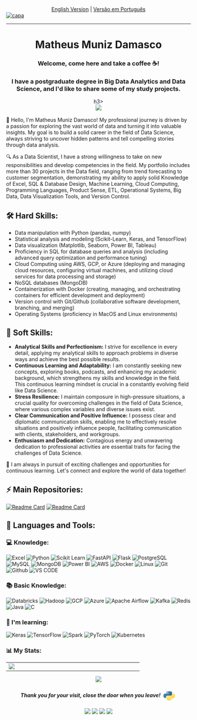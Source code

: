 <div align="center">
<a href="https://github.com/Math-Muniz/Math-Muniz/blob/main/README.md">English Version</a> | <a href="https://github.com/Math-Muniz/Math-Muniz/blob/main/README-pt.md">Versão em Português</a>
</div>
<a href="https://github.com/Math-Muniz?tab=repositories">
 <img src="https://cdn.discordapp.com/attachments/1063559719291199599/1075453403674710139/IMG_0287.png" alt="capa">
</a>

---

<div align="center">

<h1 align="center"> Matheus Muniz Damasco</h1>

<h3>Welcome, come here and take a coffee ☕!</h3>

<h3>I have a postgraduate degree in Big Data Analytics and Data Science, and I'd like to share some of my study projects.</h3>h3>

 <div id="header" align="center">
  <a href="https://github.com/Math-Muniz?tab=repositories">
   <img src="https://www.puttiapps.com/home-2021-may/business_analitics-3/" width="250"/>
  </a>
 </div>
 
</a>
</div>
<div>
<p>👋 Hello, I'm Matheus Muniz Damasco! My professional journey is driven by a passion for exploring the vast world of data and turning it into valuable insights. My goal is to build a solid career in the field of Data Science, always striving to uncover hidden patterns and tell compelling stories through data analysis.</p>

<p>🔍 As a Data Scientist, I have a strong willingness to take on new responsibilities and develop competencies in the field. My portfolio includes more than 30 projects in the Data field, ranging from trend forecasting to customer segmentation, demonstrating my ability to apply solid Knowledge of Excel, SQL & Database Design, Machine Learning, Cloud Computing, Programming Languages, Product Sense, ETL, Operational Systems, Big Data, Data Visualization Tools, and Version Control.</p>

<h2>🛠️ Hard Skills:</h2>
<ul>
 <li>Data manipulation with Python (pandas, numpy)</li>
 <li>Statistical analysis and modeling (Scikit-Learn, Keras, and TensorFlow)</li>
 <li>Data visualization (Matplotlib, Seaborn, Power BI, Tableau)</li>
 <li>Proficiency in SQL for database queries and analysis (including advanced query optimization and performance tuning)</li>
 <li>Cloud Computing using AWS, GCP, or Azure (deploying and managing cloud resources, configuring virtual machines, and utilizing cloud services for data processing and storage)</li>
 <li>NoSQL databases (MongoDB)</li>
 <li>Containerization with Docker (creating, managing, and orchestrating containers for efficient development and deployment)</li>
 <li>Version control with Git/Github (collaborative software development, branching, and merging)</li>
 <li>Operating Systems (proficiency in MacOS and Linux environments)</li>
</ul>

<h2>🤝 Soft Skills:</h2>
<ul>
 <li><b>Analytical Skills and Perfectionism:</b> I strive for excellence in every detail, applying my analytical skills to approach problems in diverse ways and achieve the best possible results.</li>
 <li><b>Continuous Learning and Adaptability:</b> I am constantly seeking new concepts, exploring books, podcasts, and enhancing my academic background, which strengthens my skills and knowledge in the field. This continuous learning mindset is crucial in a constantly evolving field like Data Science.</li>
 <li><b>Stress Resilience:</b> I maintain composure in high-pressure situations, a crucial quality for overcoming challenges in the field of Data Science, where various complex variables and diverse issues exist.</li>
 <li><b>Clear Communication and Positive Influence:</b> I possess clear and diplomatic communication skills, enabling me to effectively resolve situations and positively influence people, facilitating communication with clients, stakeholders, and workgroups.</li>
 <li><b>Enthusiasm and Dedication:</b> Contagious energy and unwavering dedication to professional activities are essential traits for facing the challenges of Data Science.</li>
</ul>

<p>🚀 I am always in pursuit of exciting challenges and opportunities for continuous learning. Let's connect and explore the world of data together!</p>

</div>
<h2>⚡ Main Repositories:</h2>

[![Readme Card](https://github-readme-stats.vercel.app/api/pin/?username=Math-Muniz&repo=Data-Roadmap\&title_color=fff\&icon_color=f9f9f9\&text_color=9f9f9f\&bg_color=151515)](https://github.com/Math-Muniz/Data-Roadmap) [![Readme Card](https://github-readme-stats.vercel.app/api/pin/?username=Math-Muniz&repo=Stock-Market-App\&title_color=fff\&icon_color=f9f9f9\&text_color=9f9f9f\&bg_color=151515)](https://github.com/Math-Muniz/Stock-Market-App)

<h2>🚀 Languages and Tools:</h2>

<h3>💻 Knowledge:</h3>
<img src="https://img.shields.io/badge/Microsoft_Excel-217346?style=for-the-badge&logo=microsoft-excel&logoColor=white" alt="Excel">
<img src="https://img.shields.io/badge/-Python-black?style=flat-square&logo=Python" alt="Python">
<img src="https://img.shields.io/badge/scikit--learn-%23F7931E.svg?style=for-the-badge&logo=scikit-learn&logoColor=white" alt="Scikit Learn">
<img src="https://img.shields.io/badge/FastAPI-005571?style=for-the-badge&logo=fastapi" alt="FastAPI">
<img src="https://img.shields.io/badge/flask-%23000.svg?style=for-the-badge&logo=flask&logoColor=white" alt="Flask">
<img src="https://img.shields.io/badge/PostgreSQL-316192?style=for-the-badge&logo=postgresql&logoColor=white" alt="PostgreSQL">
<img src="https://img.shields.io/badge/MySQL-00000F?style=for-the-badge&logo=mysql&logoColor=white" alt="MySQL">
<img src="https://img.shields.io/badge/MongoDB-4EA94B?style=for-the-badge&logo=mongodb&logoColor=white" alt="MongoDB">
<img src="https://img.shields.io/badge/-Power%20BI-black?style=flat-square&logo=Power-BI" alt="Power BI">
<img src="https://img.shields.io/badge/-AWS-black?style=flat-square&logo=Amazon-AWS" alt="AWS">
<img src="https://img.shields.io/badge/docker-%230db7ed.svg?style=for-the-badge&logo=docker&logoColor=white" alt="Docker">
<img src="https://img.shields.io/badge/Linux-FCC624?style=for-the-badge&logo=linux&logoColor=black" alt="Linux">
<img src="https://img.shields.io/badge/-Git-black?style=flat-square&logo=Git" alt="Git">
<img src="https://img.shields.io/badge/-Github-black?style=flat-squareflat-square&logo=Github" alt="Github">
<img src="https://img.shields.io/badge/-VS%20Code-black?style=flat-squareflat-square&logo=visual-studio-code" alt="VS CODE">
<div>
 <h3>📚 Basic Knowledge:</h3>
 <img src="https://img.shields.io/badge/-Databricks-black?style=flat-square&logo=Databricks" alt="Databricks">
 <img src="https://img.shields.io/badge/Apache%20Hadoop-66CCFF?style=for-the-badge&logo=apachehadoop&logoColor=black" alt="Hadoop">
 <img src="https://img.shields.io/badge/Google_Cloud-4285F4?style=for-the-badge&logo=google-cloud&logoColor=white" alt="GCP">
 <img src="https://img.shields.io/badge/microsoft%20azure-0089D6?style=for-the-badge&logo=microsoft-azure&logoColor=white" alt="Azure">
 <img src="https://img.shields.io/badge/Apache%20Airflow-017CEE?style=for-the-badge&logo=Apache%20Airflow&logoColor=white" alt="Apache Airflow">
 <img src="https://img.shields.io/badge/Apache%20Kafka-000?style=for-the-badge&logo=apachekafka" alt="Kafka">
 <img src="https://img.shields.io/badge/redis-%23DD0031.svg?style=for-the-badge&logo=redis&logoColor=white" alt="Redis">
 <img src="https://img.shields.io/badge/Java-ED8B00?style=for-the-badge&logo=openjdk&logoColor=white" alt="Java">
 <img src="https://img.shields.io/badge/c-%2300599C.svg?style=for-the-badge&logo=c&logoColor=white" alt="C">
 </div>
<div>
 <h3>🌱 I'm learning:</h3>

 <img src="https://img.shields.io/badge/Keras-%23D00000.svg?style=for-the-badge&logo=Keras&logoColor=white" alt="Keras">
 <img src="https://img.shields.io/badge/TensorFlow-%23FF6F00.svg?style=for-the-badge&logo=TensorFlow&logoColor=white" alt="TensorFlow">
 <img src="https://img.shields.io/badge/Apache%20Spark-FDEE21?style=flat-square&logo=apachespark&logoColor=black" alt="Spark">
 <img src="https://img.shields.io/badge/PyTorch-%23EE4C2C.svg?style=for-the-badge&logo=PyTorch&logoColor=white" alt="PyTorch">
 <img src="https://img.shields.io/badge/kubernetes-%23326ce5.svg?style=for-the-badge&logo=kubernetes&logoColor=white" alt="Kubernetes">
</div>
<h3>📊 My Stats:</h3>
<center>
  <table>
    <tr>
        <td><img width="350px" align="left" src="https://github-readme-stats.vercel.app/api/top-langs/?username=Math-Muniz&hide=html&layout=compact&theme=dracula" /></td> 

  </table>
</center>  


<div id="header" align="center">
  <img src="https://i.giphy.com/media/paTz7UZbPfTZFRYnnB/giphy.webp" width="200"/>
 
#### *Thank you for your visit, close the door when you leave!*  <img align="center" alt="Rafa-Python" height="30" width="40" src="https://raw.githubusercontent.com/devicons/devicon/master/icons/python/python-original.svg">
 
  <a href="https://www.linkedin.com/in/math-muniz/" target="_blank"><img src="https://img.shields.io/badge/-LinkedIn-%230077B5?style=for-the-badge&logo=linkedin&logoColor=white" target="_blank"></a> 
  <a href = "mailto:math.muniz.damasco@gmail.com"><img src="https://img.shields.io/badge/-Gmail-%23333?style=for-the-badge&logo=gmail&logoColor=white" target="_blank"></a>
  <a href="https://www.kaggle.com/mathmuniz" target="_blank"><img src="https://img.shields.io/badge/Kaggle-20BEFF?style=for-the-badge&logo=Kaggle&logoColor=white" target="_blank"></a>
  <a href="https://medium.com/@math-muniz" target="_blank"><img src="https://img.shields.io/badge/Medium-12100E?style=for-the-badge&logo=medium&logoColor=white" target="_blank"></a>

</div>

</div>
